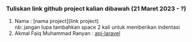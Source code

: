 ### **Tuliskan link github project kalian dibawah (21 Maret 2023 - ?)**  

1. Nama : [nama project](link project)  
nb: jangan lupa tambahkan space 2 kali untuk memberikan indentasi  
1. Akmal Faiq Muhammad Ranyan : [api-laravel](https://github.com/akmlrnyn/api-laravel)
